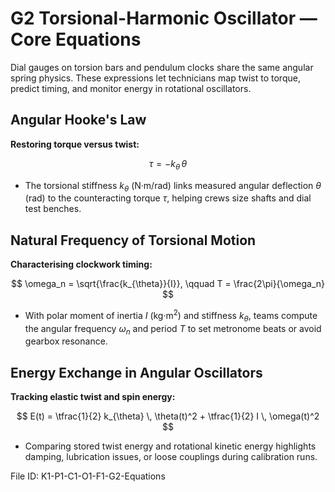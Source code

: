 # G2 Torsional-Harmonic Oscillator — Core Equations

Dial gauges on torsion bars and pendulum clocks share the same angular spring physics. These expressions let technicians map twist to torque, predict timing, and monitor energy in rotational oscillators.

## Angular Hooke's Law
**Restoring torque versus twist:**

$$
\tau = -k_{\theta} \, \theta
$$

- The torsional stiffness $k_{\theta}$ (N·m/rad) links measured angular deflection $\theta$ (rad) to the counteracting torque $\tau$, helping crews size shafts and dial test benches.

## Natural Frequency of Torsional Motion
**Characterising clockwork timing:**

$$
\omega_n = \sqrt{\frac{k_{\theta}}{I}}, \qquad T = \frac{2\pi}{\omega_n}
$$

- With polar moment of inertia $I$ (kg·m$^2$) and stiffness $k_{\theta}$, teams compute the angular frequency $\omega_n$ and period $T$ to set metronome beats or avoid gearbox resonance.

## Energy Exchange in Angular Oscillators
**Tracking elastic twist and spin energy:**

$$
E(t) = \tfrac{1}{2} k_{\theta} \, \theta(t)^2 + \tfrac{1}{2} I \, \omega(t)^2
$$

- Comparing stored twist energy and rotational kinetic energy highlights damping, lubrication issues, or loose couplings during calibration runs.

File ID: K1-P1-C1-O1-F1-G2-Equations
